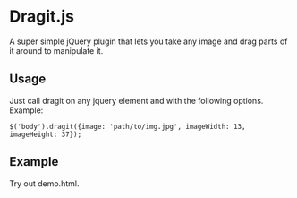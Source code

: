 Dragit.js
=========

A super simple jQuery plugin that lets you take any image and drag parts of it around to manipulate it.

Usage
-----

Just call dragit on any jquery element and with the following options. Example:

	$('body').dragit({image: 'path/to/img.jpg', imageWidth: 13, imageHeight: 37});
	
Example
-------

Try out demo.html.